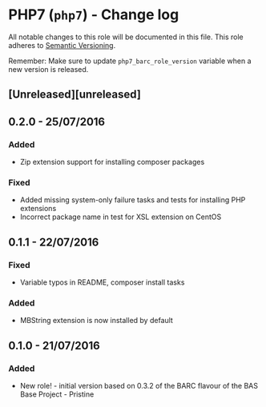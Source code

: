 # PHP7 (`php7`) - Change log

All notable changes to this role will be documented in this file.
This role adheres to [Semantic Versioning](http://semver.org/spec/v2.0.0.html).

Remember: Make sure to update `php7_barc_role_version` variable when a new version is released.

## [Unreleased][unreleased]

## 0.2.0 - 25/07/2016

### Added

* Zip extension support for installing composer packages 

### Fixed

* Added missing system-only failure tasks and tests for installing PHP extensions
* Incorrect package name in test for XSL extension on CentOS

## 0.1.1 - 22/07/2016

### Fixed

* Variable typos in README, composer install tasks

### Added

* MBString extension is now installed by default

## 0.1.0 - 21/07/2016

### Added

* New role! - initial version based on 0.3.2 of the BARC flavour of the BAS Base Project - Pristine
